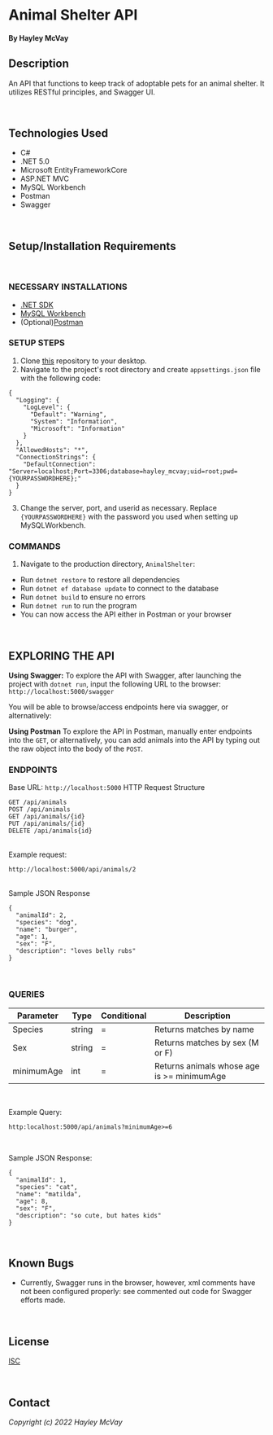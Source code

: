# Animal Shelter API

#### By Hayley McVay

## Description

An API that functions to keep track of adoptable pets for an animal shelter. It utilizes RESTful principles, and Swagger UI. 

<br>

## Technologies Used

* C#
* .NET 5.0
* Microsoft EntityFrameworkCore
* ASP.NET MVC
* MySQL Workbench
* Postman
* Swagger

<br>

## Setup/Installation Requirements
<br>

### NECESSARY INSTALLATIONS

* [.NET SDK](https://dotnet.microsoft.com/en-us/download/dotnet/thank-you/sdk-5.0.401-macos-x64-installer)
* [MySQL Workbench](https://dev.mysql.com/downloads/workbench/)
* (Optional)[Postman](https://www.postman.com/downloads/)

### SETUP STEPS

1. Clone [this](https://github.com/hmcvay/AnimalShelterAPI.Solution) repository to your desktop.
2. Navigate to the project's root directory and create `appsettings.json` file with the following code: 

```
{
  "Logging": {
    "LogLevel": {
      "Default": "Warning",
      "System": "Information",
      "Microsoft": "Information"
    }
  },
  "AllowedHosts": "*",
  "ConnectionStrings": {
    "DefaultConnection": "Server=localhost;Port=3306;database=hayley_mcvay;uid=root;pwd={YOURPASSWORDHERE};"
  }
}
```

3. Change the server, port, and userid as necessary. Replace `{YOURPASSWORDHERE}` with the password you used when setting up MySQLWorkbench.

### COMMANDS

1. Navigate to the production directory, `AnimalShelter`: 
  * Run `dotnet restore` to restore all dependencies
  * Run `dotnet ef database update` to connect to the database
  * Run `dotnet build` to ensure no errors
  * Run `dotnet run` to run the program
  * You can now access the API either in Postman or your browser

<br>

## EXPLORING THE API

<b>Using Swagger:</b> To explore the API with Swagger, after launching the project with `dotnet run`, input the following URL to the browser: `http://localhost:5000/swagger`

You will be able to browse/access endpoints here via swagger, or alternatively: 

<b>Using Postman</b> To explore the API in Postman, manually enter endpoints into the `GET`, or alternatively, you can add animals into the API by typing out the raw object into the body of the `POST`.

### ENDPOINTS

Base URL: `http://localhost:5000`
HTTP Request Structure
```
GET /api/animals
POST /api/animals
GET /api/animals/{id}
PUT /api/animals/{id}
DELETE /api/animals{id}
```
<br>
Example request:

```
http://localhost:5000/api/animals/2
```

<br>
Sample JSON Response

```
{
  "animalId": 2,
  "species": "dog",
  "name": "burger",
  "age": 1,
  "sex": "F",
  "description": "loves belly rubs"
}
```

<br>

### QUERIES

 <table>
    <thead>
      <tr>
        <th>Parameter</th>
        <th>Type</th>
        <th>Conditional</th>
        <th>Description</th>
      </tr>
    </thead>
    <tbody>
        <tr>
            <td>Species</td>
            <td>string</td>
            <td>=</td>
            <td>Returns matches by name</td>
        </tr>
        <tr>
            <td>Sex</td>
            <td>string</td>
            <td>=</td>
            <td>Returns matches by sex (M or F)</td>
        </tr>
        <tr>
          <td>minimumAge</td>
          <td>int</td>
          <td>=</td>
          <td>Returns animals whose age is >= minimumAge</td>
        </tr>
    </tbody>
  </table>

<br>

Example Query:
```
http:localhost:5000/api/animals?minimumAge>=6
```

<br>

Sample JSON Response:

```
{
  "animalId": 1,
  "species": "cat",
  "name": "matilda",
  "age": 8,
  "sex": "F",
  "description": "so cute, but hates kids"
}
```

<br>

## Known Bugs

* Currently, Swagger runs in the browser, however, xml comments have not been configured properly: see commented out code for Swagger efforts made.

<br>

## License

[ISC](https://opensource.org/licenses/ISC)

<br>

## Contact

_Copyright (c) 2022 Hayley McVay_

